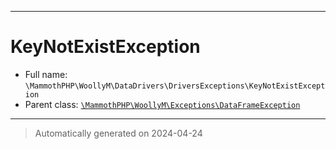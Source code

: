 ***

# KeyNotExistException





* Full name: `\MammothPHP\WoollyM\DataDrivers\DriversExceptions\KeyNotExistException`
* Parent class: [`\MammothPHP\WoollyM\Exceptions\DataFrameException`](../../Exceptions/DataFrameException.md)






***
> Automatically generated on 2024-04-24
